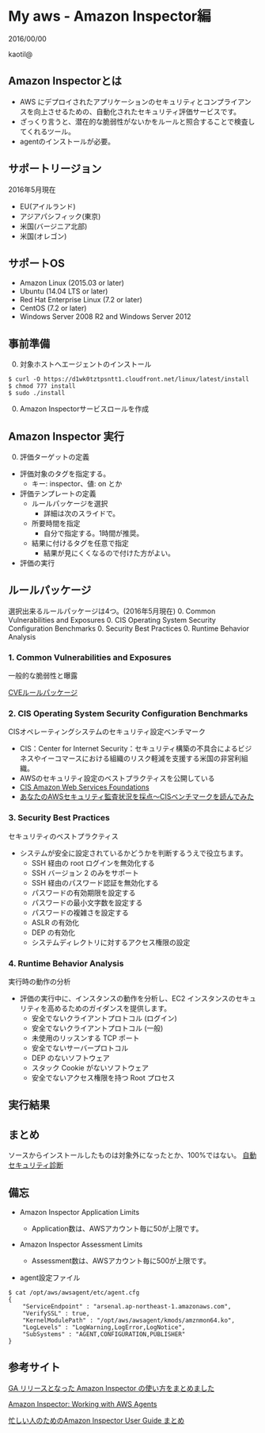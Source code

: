 # My aws - Amazon Inspector編

2016/00/00

kaotil@



## Amazon Inspectorとは
- AWS にデプロイされたアプリケーションのセキュリティとコンプライアンスを向上させるための、自動化されたセキュリティ評価サービスです。
- ざっくり言うと、潜在的な脆弱性がないかをルールと照合することで検査してくれるツール。
- agentのインストールが必要。



## サポートリージョン
2016年5月現在
  - EU(アイルランド)
  - アジアパシフィック(東京)
  - 米国(バージニア北部)
  - 米国(オレゴン)



## サポートOS
  - Amazon Linux (2015.03 or later)
  - Ubuntu (14.04 LTS or later)
  - Red Hat Enterprise Linux (7.2 or later)
  - CentOS (7.2 or later)
  - Windows Server 2008 R2 and Windows Server 2012



## 事前準備
0. 対象ホストへエージェントのインストール
```
$ curl -O https://d1wk0tztpsntt1.cloudfront.net/linux/latest/install
$ chmod 777 install
$ sudo ./install
```
0. Amazon Inspectorサービスロールを作成



## Amazon Inspector 実行
0. 評価ターゲットの定義
  - 評価対象のタグを指定する。
    - キー: inspector、値: on とか
- 評価テンプレートの定義
  - ルールパッケージを選択
    - 詳細は次のスライドで。<!-- .element: class="fragment" data-fragment-index="1" -->
  - 所要時間を指定
    - 自分で指定する。1時間が推奨。<!-- .element: class="fragment" data-fragment-index="2" -->
  - 結果に付けるタグを任意で指定
    - 結果が見にくくなるので付けた方がよい。<!-- .element: class="fragment" data-fragment-index="3" -->
- 評価の実行



## ルールパッケージ
選択出来るルールパッケージは4つ。(2016年5月現在)
0. Common Vulnerabilities and Exposures
0. CIS Operating System Security Configuration Benchmarks
0. Security Best Practices
0. Runtime Behavior Analysis



### 1. Common Vulnerabilities and Exposures
一般的な脆弱性と曝露

[CVEルールパッケージ](https://s3-us-west-2.amazonaws.com/rules-engine/CVEList.txt)



### 2. CIS Operating System Security Configuration Benchmarks
CISオペレーティングシステムのセキュリティ設定ベンチマーク
  - CIS：Center for Internet Security：セキュリティ構築の不具合によるビジネスやイーコマースにおける組織のリスク軽減を支援する米国の非営利組織。
  - AWSのセキュリティ設定のベストプラクティスを公開している
  - [CIS Amazon Web Services Foundations](https://d0.awsstatic.com/whitepapers/compliance/AWS_CIS_Foundations_Benchmark.pdf)
  - [あなたのAWSセキュリティ監査状況を採点〜CISベンチマークを読んでみた](http://dev.classmethod.jp/cloud/aws/reading-cis-aws-foundation-benchmark/)



### 3. Security Best Practices
セキュリティのベストプラクティス
  - システムが安全に設定されているかどうかを判断するうえで役立ちます。
    - SSH 経由の root ログインを無効化する
    - SSH バージョン 2 のみをサポート
    - SSH 経由のパスワード認証を無効化する
    - パスワードの有効期限を設定する
    - パスワードの最小文字数を設定する
    - パスワードの複雑さを設定する
    - ASLR の有効化
    - DEP の有効化
    - システムディレクトリに対するアクセス権限の設定



### 4. Runtime Behavior Analysis
実行時の動作の分析
  - 評価の実行中に、インスタンスの動作を分析し、EC2 インスタンスのセキュリティを高めるためのガイダンスを提供します。
    - 安全でないクライアントプロトコル (ログイン)
    - 安全でないクライアントプロトコル (一般)
    - 未使用のリッスンする TCP ポート
    - 安全でないサーバープロトコル
    - DEP のないソフトウェア
    - スタック Cookie がないソフトウェア
    - 安全でないアクセス権限を持つ Root プロセス



## 実行結果



## まとめ
ソースからインストールしたものは対象外になったとか、100%ではない。
[自動セキュリティ診断](http://web-cache.stream.ne.jp/www11/nikkeibpw/itpro/NCF/sample/NCF1603ServiceEvaluation.pdf)



## 備忘
- Amazon Inspector Application Limits
  - Application数は、AWSアカウント毎に50が上限です。

- Amazon Inspector Assessment Limits
  - Assessment数は、AWSアカウント毎に500が上限です。

- agent設定ファイル
```
$ cat /opt/aws/awsagent/etc/agent.cfg
{
    "ServiceEndpoint" : "arsenal.ap-northeast-1.amazonaws.com",
    "VerifySSL" : true,
    "KernelModulePath" : "/opt/aws/awsagent/kmods/amznmon64.ko",  
    "LogLevels" : "LogWarning,LogError,LogNotice",
    "SubSystems" : "AGENT,CONFIGURATION,PUBLISHER"
}
```



## 参考サイト
[GA リリースとなった Amazon Inspector の使い方をまとめました](http://blog.serverworks.co.jp/tech/2016/04/21/amazon-inspector-tutorial/)

[Amazon Inspector: Working with AWS Agents](https://docs.aws.amazon.com/inspector/latest/userguide/inspector_working-with-agents.html)


[忙しい人のためのAmazon Inspector User Guide まとめ](http://qiita.com/fnifni/items/75e0330715d3e3964557)
